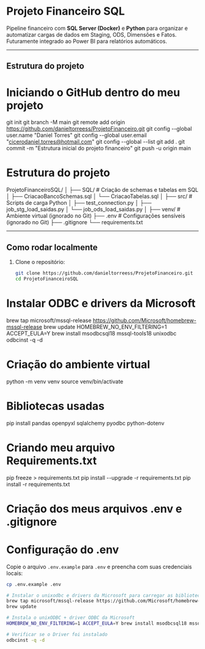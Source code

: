 # Projeto Financeiro SQL

Pipeline financeiro com **SQL Server (Docker)** e **Python** para organizar e automatizar cargas de dados em Staging, ODS, Dimensões e Fatos.  
Futuramente integrado ao Power BI para relatórios automáticos.

---

## Estrutura do projeto
# Iniciando o GitHub dentro do meu projeto
git init
git branch -M main
git remote add origin https://github.com/danieltorreess/ProjetoFinanceiro.git
git config --global user.name "Daniel Torres"
git config --global user.email "cicerodaniel.torres@hotmail.com"
git config --global --list
git add .
git commit -m "Estrutura inicial do projeto financeiro"
git push -u origin main

# Estrutura do projeto

ProjetoFinanceiroSQL/
│
├── SQL/                   # Criação de schemas e tabelas em SQL
│   ├── CriacaoBancoSchemas.sql
│   └── CriacaoTabelas.sql
│
├── src/                   # Scripts de carga Python
│   ├── test_connection.py
│   ├── job_stg_load_saidas.py
│   └── job_ods_load_saidas.py
│
├── venv/                  # Ambiente virtual (ignorado no Git)
├── .env                   # Configurações sensíveis (ignorado no Git)
├── .gitignore
└── requirements.txt

---

## Como rodar localmente

1. Clone o repositório:
   ```bash
   git clone https://github.com/danieltorreess/ProjetoFinanceiro.git
   cd ProjetoFinanceiroSQL


# Instalar ODBC e drivers da Microsoft
brew tap microsoft/mssql-release https://github.com/Microsoft/homebrew-mssql-release
brew update
HOMEBREW_NO_ENV_FILTERING=1 ACCEPT_EULA=Y brew install msodbcsql18 mssql-tools18 unixodbc
odbcinst -q -d

# Criação do ambiente virtual
python -m venv venv
source venv/bin/activate

# Bibliotecas usadas
pip install pandas openpyxl sqlalchemy pyodbc python-dotenv

# Criando meu arquivo Requirements.txt
pip freeze > requirements.txt
pip install --upgrade -r requirements.txt
pip install -r requirements.txt

# Criação dos meus arquivos .env e .gitignore

# Configuração do .env
Copie o arquivo `.env.example` para `.env` e preencha com suas credenciais locais:

```bash
cp .env.example .env

# Instalar o unixodbc e drivers da Microsoft para carregar as bibliotecas unixODBC - Driver SQL
brew tap microsoft/mssql-release https://github.com/Microsoft/homebrew-mssql-release
brew update

# Instala o unixODBC + driver ODBC da Microsoft
HOMEBREW_NO_ENV_FILTERING=1 ACCEPT_EULA=Y brew install msodbcsql18 mssql-tools18 unixodbc

# Verificar se o Driver foi instalado
odbcinst -q -d